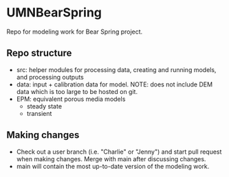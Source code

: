 # UMNBearSpring
Repo for modeling work for Bear Spring project. 

## Repo structure
- src: helper modules for processing data, creating and running models, and processing outputs
- data: input + calibration data for model. NOTE: does not include DEM data which is too large to be hosted on git. 
- EPM: equivalent porous media models
    - steady state
    - transient

## Making changes
- Check out a user branch (i.e. "Charlie" or "Jenny") and start pull request when making changes. Merge with main after discussing changes.
- main will contain the most up-to-date version of the modeling work. 

